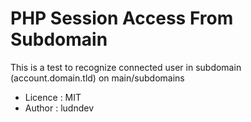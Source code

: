 # PHP Session Access From Subdomain

This is a test to recognize connected user in subdomain (account.domain.tld) on main/subdomains

- Licence : MIT
- Author : ludndev
